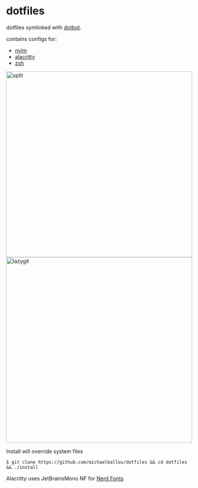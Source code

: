 # dotfiles

dotfiles symlinked with [dotbot](https://github.com/anishathalye/dotbot). 

contains configs for:
- [nvim](https://neovim.io/)
- [alacritty](https://alacritty.org/)
- [zsh](https://www.zsh.org/)

<img src='https://user-images.githubusercontent.com/92058204/188421679-62469deb-8179-4dee-8ede-a1f2ea6678c6.png' alt='split' width='500'></img>
<img src='https://user-images.githubusercontent.com/92058204/188421683-733b063a-3d82-4bf4-a6e3-db02639c35fe.png' alt='lazygit' width='500'></img>

Install will override system files
```
$ git clone https://github.com/michaelballos/dotfiles && cd dotfiles && ./install
```

Alacritty uses JetBrainsMono NF for [Nerd Fonts](https://www.nerdfonts.com/)
